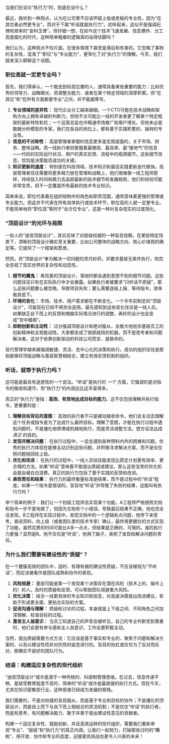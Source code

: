当我们在谈论“执行力”时，到底在谈什么？

最近，我听到一种观点，认为在公司里不应该怀疑上级或老板的专业性，因为“在其位者必然更专业”，而对于下属“听话就是执行力”。初听起来，这似乎是强调纪律和效率的“金科玉律”。但仔细一想，在如今这个技术飞速发展、信息爆炸、分工高度细化的时代，这种简单粗暴的逻辑真的站得住脚吗？

我们认为，这种观点不仅片面，在很多情境下甚至是落后和有害的。它忽略了事物的复杂性，混淆了“职位”与“专业能力”，更窄化了对“执行力”的理解。今天，我们就来深入聊聊这个话题。

### 职位高就一定更专业吗？

首先，我们得承认，一个能坐到较高位置的人，通常具备某些重要的能力：比如优秀的领导力、战略眼光、资源整合能力、或者在某个特定领域的深厚积累。但“在其位”和“在所有方面都更专业”之间，并不能画等号。

1.  **专业领域的差异性：** 现代企业分工越来越细。一个CTO可能在技术战略和架构方向上拥有卓越的判断力，但他不太可能比一线的开发者更了解某个特定框架的最新特性和坑；一个运营总监也许精通市场推广和用户增长，但他未必是数据分析模型的专家。我们在各自的岗位上，都有基于实践积累的、独特的专业性。
2.  **信息的不对称性：** 高层管理者掌握的信息更多是宏观层面的，关于市场、财务、整体战略。而一线执行者则掌握着最微观、最具体、最“接地气”的信息——代码的实际运行状况、用户的真实反馈、流程中的瓶颈细节。这些细节信息，恰恰是决策能否成功的关键。
3.  **知识更新的速度：** 特别是在科技领域，技术知识和最佳实践更新迭代极快。高层管理者往往需要将更多精力放在管理和战略上，他们很难像一线工程师那样，持续投入时间和精力去追踪最新的技术细节和发展趋势。他们的经验可能非常宝贵，但不一定覆盖所有最新的技术专业知识。

简单来说，职位代表着在组织结构中的角色和职责范围，通常意味着更强的管理或专业能力。但这并不代表在所有具体执行或技术环节，职位高的人就一定更专业。不能简单地将“职位高”等同于“全方位专业”，这是一种对复杂现实的过度简化。

### “顶层设计”的光环与局限

一些人的“迷信顶层设计”，其实反映了对层级权威的一种盲目信赖。在某些特定场景下，清晰的顶层设计确实至关重要，比如公司整体的战略方向、核心价值观的确定等。它提供了一个框架和愿景。

然而，将“顶层设计”奉为解决一切问题的灵丹妙药，并要求基层无条件执行，则完全忽视了现实世界的复杂性和动态性。

1.  **细节的魔鬼：** 再完美的顶层设计，落地时都会遇到意想不到的细节问题。这些问题往往只有在实际执行中才会暴露。如果执行者被要求“只听话不质疑”，那么这些问题要么被忽略，导致项目失败；要么需要逐级上报、等待指令，效率极其低下。
2.  **环境的变化：** 市场、技术、用户需求都在不断变化。一个半年前制定的“顶层设计”，可能现在已经不再完全适用。最先感知到这些变化往往是一线人员。如果缺乏自下而上的反馈和根据实际情况进行的调整，再好的设计也会变成“空中楼阁”。
3.  **抑制创新和主动性：** 过分强调顶层设计和绝对服从，会极大地扼杀基层员工的创新精神和主观能动性。大家都变成了按部就班的机器，而不是思考者和问题解决者。这对于依靠创新驱动的科技公司而言，是致命的。

现代管理学越来越强调敏捷、灵活、去中心化的决策和执行。成功的组织往往是那些能够将顶层战略与基层智慧相结合，建立有效反馈机制的组织。

### 听话，就等于执行力吗？

这可能是最具有迷惑性的一个说法。“听话”是执行的 *一个* 方面，它强调的是对指令的接收和遵守。但“执行力”的内涵远比这丰富得多。

真正的“执行力”是指：**高效、有效地达成目标的能力**。这不仅包括理解并执行指令，更重要的是：

1.  **理解目标背后的意图：** 高效的执行者不只是被动接收命令，他们会主动去理解这个任务或指令是为了达成什么最终目标。理解了意图，才能在执行过程中遇到问题时，不是僵化地停滞或机械地执行，而是灵活调整方法，想方设法达成 *真正* 的目的。
2.  **发现并解决问题：** 在执行过程中，一定会遇到各种预料内外的困难和问题。优秀的执行力体现在能够主动识别这些问题，并积极寻求解决方案，而不是仅仅把问题抛回给上级。
3.  **优化和改进：** 在执行的过程中，一线人员往往能发现比原定计划更有效率、更合理的方法。如果“听话”意味着不能提出质疑或建议，那么这些宝贵的优化机会就会被白白浪费。真正的执行力包括了基于实践的反馈和改进。
4.  **承担责任和结果：** 执行力的最终衡量标准是结果，而不是过程中的“听话”程度。如果一个指令是错误的，盲目地“听话”并导致了失败的结果，这能叫有执行力吗？

举个简单的例子：我们让一个初级工程师去实现某个功能。A工程师严格按照文档和指令一步不差地做了，但因为文档有个小错误，导致最后结果不正确，他也完全没发现。B工程师在实现过程中，发现文档中的一个逻辑有点问题，他停下来思考，查阅资料，向上级（或者团队里的技术专家）确认，最终用更健壮的方式实现了功能，虽然花费的时间可能比A多一点点，但结果是正确的、可用的。谁的执行力更强？显然是B。他不仅仅是“听话”，他用了脑子，承担了发现和解决问题的责任。

### 为什么我们需要有建设性的“质疑”？

在一个健康高效的团队中，适时、有理有据的建设性质疑，不应该被视为“不听话”，而应该被看作是团队成熟和协作的表现。

1.  **风险规避：** 基层可能是第一个发现某个决策存在潜在风险（技术上的、操作上的）的人。及时的质疑和反馈，可以帮助团队规避重大风险。
2.  **优化决策：** 结合一线更具体的专业知识和信息，对高层决策提出改进建议，有助于形成更全面、更贴合实际的方案。
3.  **促进沟通与理解：** 质疑和讨论的过程，本身就是上下级之间、不同角色之间加深理解、校准目标的过程。
4.  **激发主人翁意识：** 当员工知道自己的声音会被听见，自己的专业判断受到尊重时，他们会更有参与感和主人翁意识，工作会更积极主动。

当然，提出质疑需要方式方法：它应该是基于事实和专业的、聚焦于问题和解决方案的、以及以建设性而非对抗性的姿态进行的。盲目的抬杠或仅仅为了反对而反对，那确实不是好的团队行为。

### 结语：构建适应复杂性的现代组织

“迷信顶层设计”或许是源于一种传统的、科层制管理思维。在过去，信息传递不畅、基层受教育程度不高时，简单的“听话”或许是最直接的执行方式。但在今天，尤其在知识密集型行业，这种思维已经成为发展的桎梏。

我们需要的，不是对权威的盲目服从，而是基于专业和目标的协作；不是僵化的顶层设计，而是自上而下与自下而上相结合的灵活机制；不是仅仅“听话”的执行者，而是有思考、有问题解决能力、敢于并善于提出建设性意见的贡献者。

构建一个适应复杂性、鼓励创新、并且高效运转的现代组织，需要我们重新审视“专业”、“层级”和“执行力”的真正内涵。让我们一起努力，打破那些过时的“糟粕”，用开放、协作和专业的态度，迎接更具挑战也更令人兴奋的未来！